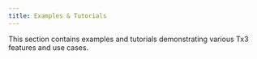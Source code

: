 ```yaml
---
title: Examples & Tutorials
---
```


This section contains examples and tutorials demonstrating various Tx3 features and use cases.

